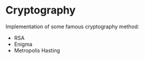 # Cryptography

Implementation of some famous cryptography method:

- RSA
- Enigma
- Metropolis Hasting
